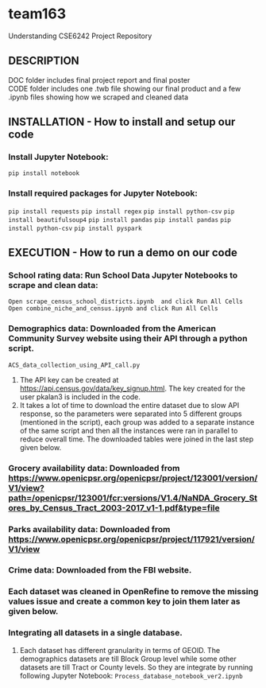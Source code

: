 # team163
Understanding CSE6242 Project Repository

## DESCRIPTION

DOC folder includes final project report and final poster <br />
CODE folder includes one .twb file showing our final product and a few .ipynb files showing how we scraped and cleaned data

## INSTALLATION - How to install and setup our code

### Install Jupyter Notebook:
`pip install notebook`

### Install required packages for Jupyter Notebook:
`pip install requests`
`pip install regex`
`pip install python-csv`
`pip install beautifulsoup4`
`pip install pandas`
`pip install pandas`
`pip install python-csv`
`pip install pyspark`

## EXECUTION - How to run a demo on our code

### School rating data: Run School Data Jupyter Notebooks to scrape and clean data:
`Open scrape_census_school_districts.ipynb  and click Run All Cells`
`Open combine_niche_and_census.ipynb and click Run All Cells`

### Demographics data: Downloaded from the American Community Survey website using their API through a python script. 
`ACS_data_collection_using_API_call.py`
1. The API key can be created at https://api.census.gov/data/key_signup.html. The key created for the user pkalan3 is included in the code. 
2. It takes a lot of time to download the entire dataset due to slow API response, so the parameters were separated into 5 different groups (mentioned in the script), each group was added to a separate instance of the same script and then all the instances were ran in parallel to reduce overall time. The downloaded tables were joined in the last step given below.

### Grocery availability data: Downloaded from https://www.openicpsr.org/openicpsr/project/123001/version/V1/view?path=/openicpsr/123001/fcr:versions/V1.4/NaNDA_Grocery_Stores_by_Census_Tract_2003-2017_v1-1.pdf&type=file

### Parks availability data: Downloaded from https://www.openicpsr.org/openicpsr/project/117921/version/V1/view

### Crime data: Downloaded from the FBI website.

### Each dataset was cleaned in OpenRefine to remove the missing values issue and create a common key to join them later as given below.

### Integrating all datasets in a single database.
1. Each dataset has different granularity in terms of GEOID. The demographics datasets are till Block Group level while some other datasets are till Tract or County levels. So they are integrate by running following Jupyter Notebook:
`Process_database_notebook_ver2.ipynb`
